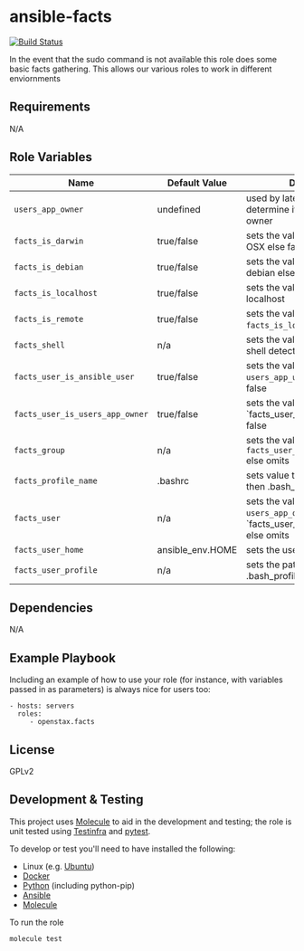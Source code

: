 ansible-facts
=========

[![Build Status](https://travis-ci.org/openstax/ansible-facts.svg?branch=master)](https://travis-ci.org/openstax/ansible-facts)

In the event that the sudo command is not available this role does some basic facts gathering. This allows our various roles to work in different enviornments

Requirements
------------

N/A

Role Variables
--------------

| Name                            | Default Value    | Description                                                                      |
| ------------------------------- | ---------------- | -------------------------------------------------------------------------------- |
| `users_app_owner`               | undefined        | used by later values to determine if ansible_user is the owner                   |
| `facts_is_darwin`               | true/false       | sets the value to true if OS is OSX else false                                   |
| `facts_is_debian`               | true/false       | sets the value to true if OS is debian else false                                |
| `facts_is_localhost`            | true/false       | sets the value to true if host is localhost                                      |
| `facts_is_remote`               | true/false       | sets the value to true if `facts_is_localhost` is false                          |
| `facts_shell`                   | n/a              | sets the value depending on the shell detected by ansible                        |
| `facts_user_is_ansible_user`    | true/false       | sets the value to true if `users_app_user` is undefined or false                 |
| `facts_user_is_users_app_owner` | true/false       | sets the value to true if `facts_user_is_ansible_user is false                   |
| `facts_group`                   | n/a              | sets the value to www-data if `facts_user_is_users_app_owner` else omits         |
| `facts_profile_name`            | .bashrc          | sets value to .bashrc unless osx then .bash_profile                              |
| `facts_user`                    | n/a              | sets the value to `users_app_owner` if `facts_user_is_users_app_owner else omits |
| `facts_user_home`               | ansible_env.HOME | sets the users home directory                                                    |
| `facts_user_profile`            | n/a              | sets the path to the .bashrc or .bash_profile                                    |

Dependencies
------------
N/A

Example Playbook
----------------

Including an example of how to use your role (for instance, with variables passed in as parameters) is always nice for users too:

    - hosts: servers
      roles:
         - openstax.facts

License
-------

GPLv2

Development & Testing
---------------------

This project uses [Molecule](http://molecule.readthedocs.io/) to aid in the
development and testing; the role is unit tested using
[Testinfra](http://testinfra.readthedocs.io/) and
[pytest](http://docs.pytest.org/).

To develop or test you'll need to have installed the following:

* Linux (e.g. [Ubuntu](http://www.ubuntu.com/))
* [Docker](https://www.docker.com/)
* [Python](https://www.python.org/) (including python-pip)
* [Ansible](https://www.ansible.com/)
* [Molecule](http://molecule.readthedocs.io/)

To run the role

```bash
molecule test
```
